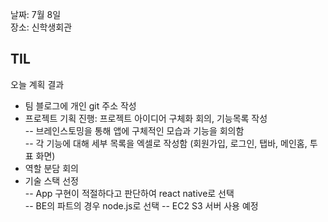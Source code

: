 날짜: 7월 8일  
장소: 신학생회관

## TIL

오늘 계획 결과  
- 팀 블로그에 개인 git 주소 작성
- 프로젝트 기획 진행: 프로젝트 아이디어 구체화 회의, 기능목록 작성  
-- 브레인스토밍을 통해 앱에 구체적인 모습과 기능을 회의함  
-- 각 기능에 대해 세부 목록을 엑셀로 작성함 (회원가입, 로그인, 탭바, 메인홈, 투표 화면)
- 역할 분담 회의
- 기술 스택 선정  
-- App 구현이 적절하다고 판단하여 react native로 선택  
-- BE의 파트의 경우 node.js로 선택
-- EC2 S3 서버 사용 예정
